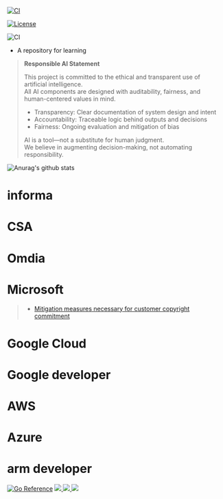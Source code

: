 [![CI](https://github.com/Takuya-Miyazaki/Takuya-Miyazaki/actions/workflows/blank.yml/badge.svg)](https://github.com/Takuya-Miyazaki/Takuya-Miyazaki/actions/workflows/blank.yml)

<a href="https://github.com/meilisearch/meilisearch/blob/main/LICENSE"><img src="https://img.shields.io/badge/license-MIT-informational" alt="License"></a>

![CI](https://github.com/Takuya-Miyazaki/github.io/workflows/CI/badge.svg?branch=main)

* A repository for learning








> **Responsible AI Statement**
> 
> This project is committed to the ethical and transparent use of artificial intelligence.  
> All AI components are designed with auditability, fairness, and human-centered values in mind.
> 
> - Transparency: Clear documentation of system design and intent  
> - Accountability: Traceable logic behind outputs and decisions  
> - Fairness: Ongoing evaluation and mitigation of bias  
> 
> AI is a tool—not a substitute for human judgment.  
> We believe in augmenting decision-making, not automating responsibility.









![Anurag's github stats](https://github-readme-stats.vercel.app/api?username=Takuya-Miyazaki&show_icons=true&theme=radical)




# informa

# CSA

# Omdia

# Microsoft
> - [Mitigation measures necessary for customer copyright commitment](https://learn.microsoft.com/en-us/azure/ai-foundry/responsible-ai/openai/customer-copyright-commitment)

# Google Cloud

# Google developer

# AWS 

# Azure

# arm  developer


[![Go Reference](https://pkg.go.dev/badge/github.com/Takuya-Miyazaki/github.io/edit/main/README.md.svg)](https://pkg.go.dev/github.com/Takuya-Miyazaki/github.io/edit/main/README.md)
<a href="https://www.apache.org/licenses/LICENSE-2.0/"><img src="https://img.shields.io/badge/license-Apache--2.0-3474B62">
<a href="https://developer.apple.com/jp/xcode//"><img src="https://img.shields.io/badge/-Xcode-EEE.svg?logo=xcode&style=flat">
<a href="https://atom.io/"><img src="https://img.shields.io/badge/-Atom-66595C.svg?logo=atom&style=flat">
